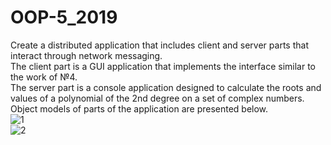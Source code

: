 # OOP-5_2019  
Create a distributed application that includes client and server parts that interact through network messaging.  
The client part is a GUI application that implements the interface similar to the work of №4.  
The server part is a console application designed to calculate the roots and values of a polynomial of the 2nd degree on a set of complex numbers.   
Object models of parts of the application are presented below.  
![1](https://user-images.githubusercontent.com/24553030/57813577-4e4e1900-7779-11e9-9b19-79cbd39b6303.png)  
![2](https://user-images.githubusercontent.com/24553030/57813642-7dfd2100-7779-11e9-979f-7b3711b62a2d.png)  



